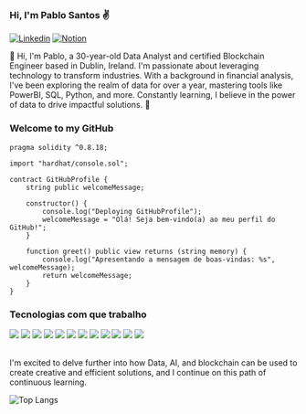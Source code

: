 ### Hi, I'm Pablo Santos ✌️

[![Linkedin](https://img.shields.io/badge/LinkedIn-0077B5?style=for-the-badge&logo=linkedin&logoColor=white)](https://www.linkedin.com/in/pablo-santos-46794a269/)
[![Notion](https://img.shields.io/badge/Notion-000000?style=for-the-badge&logo=notion&logoColor=white)](https://www.notion.so/thepablosantos/Home-882a9ba67cfc44fba0bef04244c609fb?pvs=4)

👋 Hi, I'm Pablo, a 30-year-old Data Analyst and certified Blockchain Engineer based in Dublin, Ireland. I'm passionate about leveraging technology to transform industries. With a background in financial analysis, I've been exploring the realm of data for over a year, mastering tools like PowerBI, SQL, Python, and more. Constantly learning, I believe in the power of data to drive impactful solutions. 🚀



### Welcome to my GitHub

```solidity
pragma solidity ^0.8.18;

import "hardhat/console.sol";

contract GitHubProfile {
    string public welcomeMessage;

    constructor() {
        console.log("Deploying GitHubProfile");
        welcomeMessage = "Olá! Seja bem-vindo(a) ao meu perfil do GitHub!";
    }

    function greet() public view returns (string memory) {
        console.log("Apresentando a mensagem de boas-vindas: %s", welcomeMessage);
        return welcomeMessage;
    }
}

```


### Tecnologias com que trabalho

<div>
  <span style="display: inline-block">
    <img src="https://img.shields.io/badge/JavaScript-F7DF1E?style=for-the-badge&logo=javascript&logoColor=black" />
  </span>
  <span style="display: inline-block">
    <img src="https://img.shields.io/badge/Python-14354C?style=for-the-badge&logo=python&logoColor=white" />
  </span>
  <span style="display: inline-block">
    <img src="https://img.shields.io/badge/HTML5-E34F26?style=for-the-badge&logo=html5&logoColor=white" />
  </span>
  <span style="display: inline-block">
    <img src="https://img.shields.io/badge/Blockchain.com-121D33?logo=blockchaindotcom&logoColor=fff&style=for-the-badge" />
  </span>
  <span style="display: inline-block">
    <img src="https://img.shields.io/badge/hyperledger-2F3134?style=for-the-badge&logo=hyperledger&logoColor=white" />
  </span>
  <span style="display: inline-block">
    <img src="https://img.shields.io/badge/Solidity-e6e6e6?style=for-the-badge&logo=solidity&logoColor=black" />
  </span>
    <span style="display: inline-block">
    <img src="https://img.shields.io/badge/TensorFlow-FF6F00?style=for-the-badge&logo=tensorflow&logoColor=white" />
  </span>
    <span style="display: inline-block">
    <img src="https://img.shields.io/badge/SQLite-07405E?style=for-the-badge&logo=sqlite&logoColor=white" />
  </span>                                                                                               
    <span style="display: inline-block">
    <img src="https://img.shields.io/badge/PostgreSQL-316192?style=for-the-badge&logo=postgresql&logoColor=white" />
  </span>                                                                                             
      <span style="display: inline-block">
    <img src="https://img.shields.io/badge/Jupyter-F37626.svg?&style=for-the-badge&logo=Jupyter&logoColor=white" /> 
  </span>                                                                                         
  <span style="display: inline-block">
    <img src="https://img.shields.io/badge/PowerBI-F2C811?style=for-the-badge&logo=Power%20BI&logoColor=white" /> 
  </span>
    <span style="display: inline-block">
    <img src="https://img.shields.io/badge/Metabase-509EE3?style=for-the-badge&logo=metabase&logoColor=fff" /> 
  </span>
</div><br/>                                                                                                                

I'm excited to delve further into how Data, AI, and blockchain can be used to create creative and efficient solutions, and I continue on this path of continuous learning.

![Top Langs](https://github-readme-stats.vercel.app/api/top-langs/?username=thepablosantos&layout=compact)

